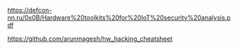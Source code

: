 https://defcon-nn.ru/0x0B/Hardware%20toolkits%20for%20IoT%20security%20analysis.pdf

https://github.com/arunmagesh/hw_hacking_cheatsheet
